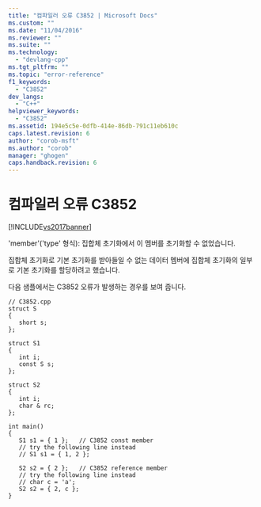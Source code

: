 ```yaml
---
title: "컴파일러 오류 C3852 | Microsoft Docs"
ms.custom: ""
ms.date: "11/04/2016"
ms.reviewer: ""
ms.suite: ""
ms.technology: 
  - "devlang-cpp"
ms.tgt_pltfrm: ""
ms.topic: "error-reference"
f1_keywords: 
  - "C3852"
dev_langs: 
  - "C++"
helpviewer_keywords: 
  - "C3852"
ms.assetid: 194e5c5e-0dfb-414e-86db-791c11eb610c
caps.latest.revision: 6
author: "corob-msft"
ms.author: "corob"
manager: "ghogen"
caps.handback.revision: 6
---
```

# 컴파일러 오류 C3852
[!INCLUDE[vs2017banner](../../assembler/inline/includes/vs2017banner.md)]

'member'\('type' 형식\): 집합체 초기화에서 이 멤버를 초기화할 수 없었습니다.  
  
 집합체 초기화로 기본 초기화를 받아들일 수 없는 데이터 멤버에 집합체 초기화의 일부로 기본 초기화를 할당하려고 했습니다.  
  
 다음 샘플에서는 C3852 오류가 발생하는 경우를 보여 줍니다.  
  
```  
// C3852.cpp  
struct S  
{  
   short s;  
};  
  
struct S1  
{  
   int i;  
   const S s;  
};  
  
struct S2  
{  
   int i;  
   char & rc;  
};  
  
int main()  
{  
   S1 s1 = { 1 };   // C3852 const member   
   // try the following line instead  
   // S1 s1 = { 1, 2 };  
  
   S2 s2 = { 2 };   // C3852 reference member  
   // try the following line instead  
   // char c = 'a';  
   S2 s2 = { 2, c };  
}  
```
